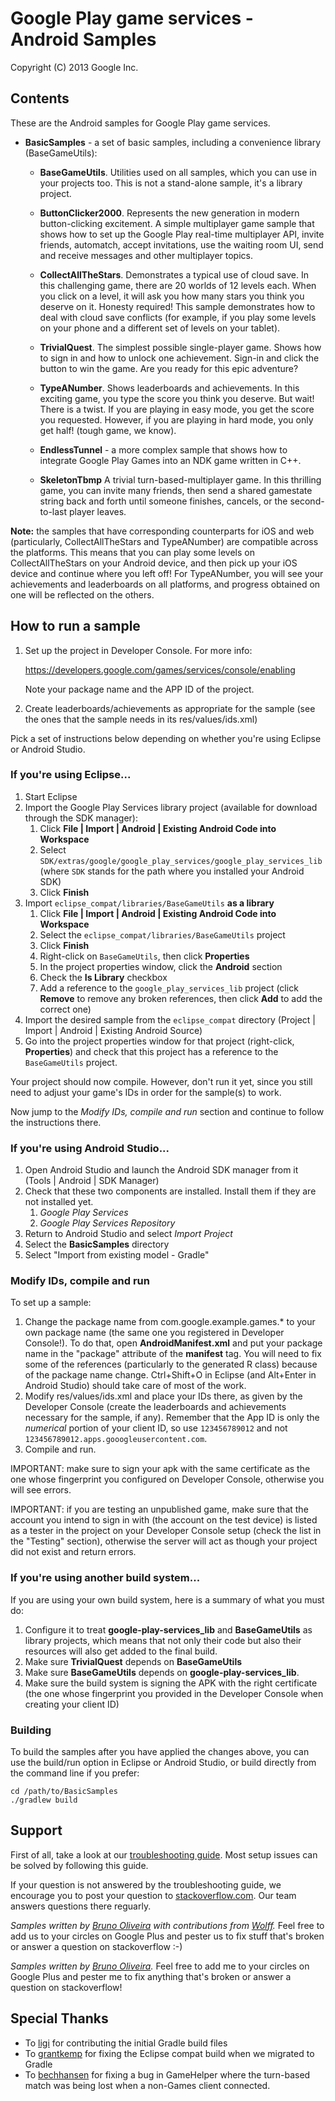 Google Play game services - Android Samples
===========================================
Copyright (C) 2013 Google Inc.

<h2>Contents</h2>

These are the Android samples for Google Play game services.

* **BasicSamples** - a set of basic samples, including a convenience library (BaseGameUtils):

    * **BaseGameUtils**. Utilities used on all samples, which you can use in your projects too. This is not a stand-alone sample, it's a library project.

    * **ButtonClicker2000**. Represents the new generation in modern button-clicking excitement. A simple multiplayer game sample that shows how to set up the Google Play real-time multiplayer API, invite friends, automatch, accept invitations, use the waiting room UI, send and receive messages and other multiplayer topics.

    * **CollectAllTheStars**. Demonstrates a typical use of cloud save. In this challenging game, there are 20 worlds of 12 levels each. When you click on a level, it will ask you how many stars you think you deserve on it. Honesty required! This sample demonstrates how to deal with cloud save conflicts (for example, if you play some levels on your phone and a different set of levels on your tablet).

    * **TrivialQuest**. The simplest possible single-player game. Shows how to sign in and how to unlock one achievement. Sign-in and click the button to win the game. Are you ready for this epic adventure?

    * **TypeANumber**. Shows leaderboards and achievements. In this exciting game, you type the score you think you deserve. But wait! There is a twist. If you are playing in easy mode, you get the score you requested. However, if you are playing in hard mode, you only get half! (tough game, we know).

   * **EndlessTunnel** - a more complex sample that shows how to integrate Google Play Games into an NDK game written in C++.

   * **SkeletonTbmp** A trivial turn-based-multiplayer game.  In this thrilling game, you can invite many friends, then send a shared gamestate string back and forth until someone finishes, cancels, or the second-to-last player leaves.


**Note:** the samples that have corresponding counterparts for iOS and web (particularly, CollectAllTheStars and TypeANumber) are compatible across the platforms. This means that you can play some levels on CollectAllTheStars on your Android device, and then pick up your iOS device and continue where you left off! For TypeANumber, you will see your achievements and leaderboards on all platforms, and progress obtained on one will be reflected on the others.

<h2>How to run a sample</h2>

1. Set up the project in Developer Console. For more info:

      https://developers.google.com/games/services/console/enabling
 
   Note your package name and the APP ID of the project.

1. Create leaderboards/achievements as appropriate for the sample
   (see the ones that the sample needs in its res/values/ids.xml)

Pick a set of instructions below depending on whether you're using Eclipse or Android Studio.

<h3>If you're using Eclipse...</h3>

1. Start Eclipse
1. Import the Google Play Services library project (available for download through the SDK manager):
    1. Click **File | Import | Android | Existing Android Code into Workspace**
    1. Select `SDK/extras/google/google_play_services/google_play_services_lib` (where `SDK` stands for the path where you installed your Android SDK)
    1. Click **Finish**
1. Import `eclipse_compat/libraries/BaseGameUtils` **as a library**
    1. Click **File | Import | Android | Existing Android Code into Workspace**
    1. Select the `eclipse_compat/libraries/BaseGameUtils` project
    1. Click **Finish**
    1. Right-click on `BaseGameUtils`, then click **Properties**
    1. In the project properties window, click the **Android** section
    1. Check the **Is Library** checkbox
    1. Add a reference to the `google_play_services_lib` project (click **Remove** to remove any broken references, then click **Add** to add the correct one)
1. Import the desired sample from the `eclipse_compat` directory (Project | Import | Android | Existing Android Source)
1. Go into the project properties window for that project (right-click, **Properties**) and check that this project has a reference to the `BaseGameUtils` project.

Your project should now compile. However, don't run it yet, since you still need to adjust your game's IDs
in order for the sample(s) to work.

Now jump to the *Modify IDs, compile and run* section and continue to follow the instructions there.

<h3>If you're using Android Studio...</h3>

1. Open Android Studio and launch the Android SDK manager from it (Tools | Android | SDK Manager)
1. Check that these two components are installed. Install them if they are not installed yet.
   1. *Google Play Services*
   1. *Google Play Services Repository*
1. Return to Android Studio and select *Import Project*
1. Select the **BasicSamples** directory
1. Select "Import from existing model - Gradle"

<h3>Modify IDs, compile and run</h3>

To set up a sample:

1. Change the package name from com.google.example.games.\* to your own package name
   (the same one you registered in Developer Console!). To do that, open **AndroidManifest.xml** and put
   your package name in the "package" attribute of the **manifest** tag. You will need to
   fix some of the references (particularly to the generated R class) because of the package name
   change. Ctrl+Shift+O in Eclipse (and Alt+Enter in Android Studio) should take care of most of the work.
1. Modify res/values/ids.xml and place your IDs there, as given by the
   Developer Console (create the leaderboards and achievements necessary for
   the sample, if any). Remember that the App ID is only the *numerical* portion
   of your client ID, so use `123456789012` and not `123456789012.apps.gooogleusercontent.com`.
1. Compile and run.

IMPORTANT: make sure to sign your apk with the same certificate
as the one whose fingerprint you configured on Developer Console, otherwise
you will see errors.

IMPORTANT: if you are testing an unpublished game, make sure that the account you intend
to sign in with (the account on the test device) is listed as a tester in the
project on your Developer Console setup (check the list in the "Testing"
section), otherwise the server will act as though your project did not exist and
return errors.

<h3>If you're using another build system...</h3>

If you are using your own build system, here is a summary of what you must do:

1. Configure it to treat **google-play-services_lib** and **BaseGameUtils** as library projects, which means that not only their code but also their resources will also get added to the final build.
1. Make sure **TrivialQuest** depends on **BaseGameUtils**
1. Make sure **BaseGameUtils** depends on **google-play-services_lib**.
1. Make sure the build system is signing the APK with the right certificate (the one whose fingerprint you provided in the Developer Console when creating your client ID)

<h3>Building</h3>
To build the samples after you have applied the changes above, you can use the build/run option in
Eclipse or Android Studio, or build directly from the command line if you prefer:

    cd /path/to/BasicSamples
    ./gradlew build

<h2>Support</h2>

First of all, take a look at our [troubleshooting guide](https://developers.google.com/games/services/android/troubleshooting). Most setup issues can be solved by following this guide.

If your question is not answered by the troubleshooting guide, we encourage you to post your question to [stackoverflow.com](stackoverflow.com). Our team answers questions there reguarly.

*Samples written by [Bruno Oliveira](http://plus.google.com/+BrunoOliveira) with contributions from [Wolff](http://plus.google.com/+WolffDobson).* Feel free to add us to your circles on Google Plus and pester us to fix stuff that's broken or answer a question on stackoverflow :-)

*Samples written by [Bruno Oliveira](http://plus.google.com/+BrunoOliveira).* Feel free to add me to your circles on Google Plus and pester me to fix anything that's broken or answer a question on stackoverflow!

<h2>Special Thanks</h2>

* To [ligi](http://github.com/ligi) for contributing the initial Gradle build files
* To [grantkemp](https://github.com/grantkemp) for fixing the Eclipse compat build when we migrated to Gradle
* To [bechhansen](https://github.com/bechhansen) for fixing a bug in GameHelper where the turn-based match was being lost when a non-Games client connected.
